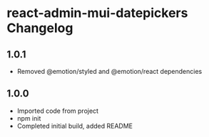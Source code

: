 # react-admin-mui-datepickers Changelog

## 1.0.1

-   Removed @emotion/styled and @emotion/react dependencies

## 1.0.0

-   Imported code from project
-   npm init
-   Completed initial build, added README
